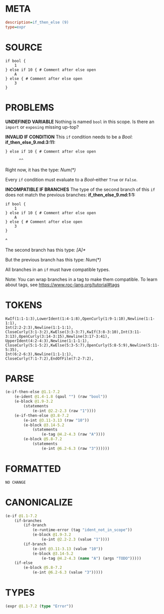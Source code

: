 # META
~~~ini
description=if_then_else (9)
type=expr
~~~
# SOURCE
~~~roc
if bool {
	1
} else if 10 { # Comment after else open
	A
} else { # Comment after else open
	3
}
~~~
# PROBLEMS
**UNDEFINED VARIABLE**
Nothing is named `bool` in this scope.
Is there an `import` or `exposing` missing up-top?

**INVALID IF CONDITION**
This `if` condition needs to be a _Bool_:
**if_then_else_9.md:3:11:**
```roc
} else if 10 { # Comment after else open
```
          ^^

Right now, it has the type:
    _Num(*)_

Every `if` condition must evaluate to a _Bool_–either `True` or `False`.

**INCOMPATIBLE IF BRANCHES**
The type of the second branch of this `if` does not match the previous branches:
**if_then_else_9.md:1:1:**
```roc
if bool {
	1
} else if 10 { # Comment after else open
	A
} else { # Comment after else open
	3
}
```
 ^

The second branch has this type:
    _[A]*_

But the previous branch has this type:
    _Num(*)_

All branches in an `if` must have compatible types.

Note: You can wrap branches in a tag to make them compatible.
To learn about tags, see <https://www.roc-lang.org/tutorial#tags>

# TOKENS
~~~zig
KwIf(1:1-1:3),LowerIdent(1:4-1:8),OpenCurly(1:9-1:10),Newline(1:1-1:1),
Int(2:2-2:3),Newline(1:1-1:1),
CloseCurly(3:1-3:2),KwElse(3:3-3:7),KwIf(3:8-3:10),Int(3:11-3:13),OpenCurly(3:14-3:15),Newline(3:17-3:41),
UpperIdent(4:2-4:3),Newline(1:1-1:1),
CloseCurly(5:1-5:2),KwElse(5:3-5:7),OpenCurly(5:8-5:9),Newline(5:11-5:35),
Int(6:2-6:3),Newline(1:1-1:1),
CloseCurly(7:1-7:2),EndOfFile(7:2-7:2),
~~~
# PARSE
~~~clojure
(e-if-then-else @1.1-7.2
	(e-ident @1.4-1.8 (qaul "") (raw "bool"))
	(e-block @1.9-3.2
		(statements
			(e-int @2.2-2.3 (raw "1"))))
	(e-if-then-else @3.8-7.2
		(e-int @3.11-3.13 (raw "10"))
		(e-block @3.14-5.2
			(statements
				(e-tag @4.2-4.3 (raw "A"))))
		(e-block @5.8-7.2
			(statements
				(e-int @6.2-6.3 (raw "3"))))))
~~~
# FORMATTED
~~~roc
NO CHANGE
~~~
# CANONICALIZE
~~~clojure
(e-if @1.1-7.2
	(if-branches
		(if-branch
			(e-runtime-error (tag "ident_not_in_scope"))
			(e-block @1.9-3.2
				(e-int @2.2-2.3 (value "1"))))
		(if-branch
			(e-int @3.11-3.13 (value "10"))
			(e-block @3.14-5.2
				(e-tag @4.2-4.3 (name "A") (args "TODO")))))
	(if-else
		(e-block @5.8-7.2
			(e-int @6.2-6.3 (value "3")))))
~~~
# TYPES
~~~clojure
(expr @1.1-7.2 (type "Error"))
~~~
